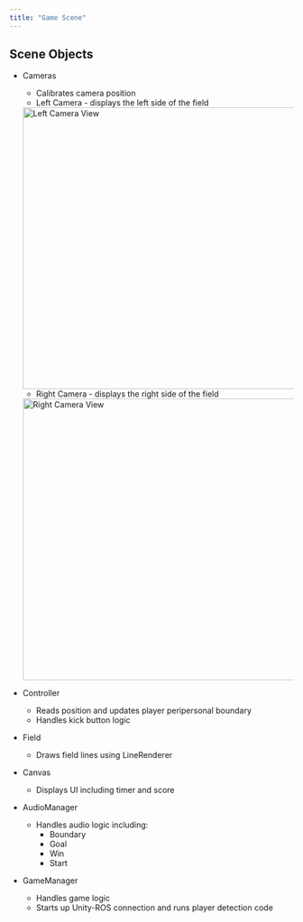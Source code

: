 ```yaml
---
title: "Game Scene"
---
```

## Scene Objects
* Cameras 
    * Calibrates camera position
    * Left Camera - displays the left side of the field
    <img width="500" alt="Left Camera View" src="https://github.com/helloigym/ros-test-out/assets/62974319/698d6c6a-b1e5-4395-9dd7-632050603ba9">

    * Right Camera - displays the right side of the field
    <img width="500" alt="Right Camera View" src="https://github.com/helloigym/ros-test-out/assets/62974319/69617848-6436-4960-b756-61567f2327cb">
* Controller 
    * Reads position and updates player peripersonal boundary 
    * Handles kick button logic 
* Field
    * Draws field lines using LineRenderer
* Canvas 
    * Displays UI including timer and score
* AudioManager
    * Handles audio logic including:
        * Boundary
        * Goal
        * Win 
        * Start
* GameManager
    * Handles game logic
    * Starts up Unity-ROS connection and runs player detection code 